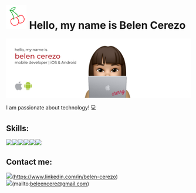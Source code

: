 # ![](https://raw.githubusercontent.com/belencerezo/belencerezo/master/cherry.png) Hello, my name is Belen Cerezo

![](https://raw.githubusercontent.com/belencerezo/belencerezo/master/belencerezo.png)

I am passionate about technology! 💻

## Skills:
[](https://img.shields.io/badge/iOS-000000?style=for-the-badge&logo=ios&logoColor=white)![](https://img.shields.io/badge/Swift-FA7343?style=for-the-badge&logo=swift&logoColor=white)![](https://img.shields.io/badge/Android-3DDC84?style=for-the-badge&logo=android&logoColor=white)![](https://img.shields.io/badge/Kotlin-0095D5?&style=for-the-badge&logo=kotlin&logoColor=white)![](https://img.shields.io/badge/Java-ED8B00?style=for-the-badge&logo=java&logoColor=white)![](https://img.shields.io/badge/HTML5-E34F26?style=for-the-badge&logo=html5&logoColor=white)![](https://img.shields.io/badge/JavaScript-323330?style=for-the-badge&logo=javascript&logoColor=F7DF1E)

## Contact me:

![](https://img.shields.io/badge/LinkedIn-0077B5?style=for-the-badge&logo=linkedin&logoColor=white)(https://www.linkedin.com/in/belen-cerezo)
</br>
![](https://img.shields.io/badge/Gmail-D14836?style=for-the-badge&logo=gmail&logoColor=white)(mailto:beleencere@gmail.com)
